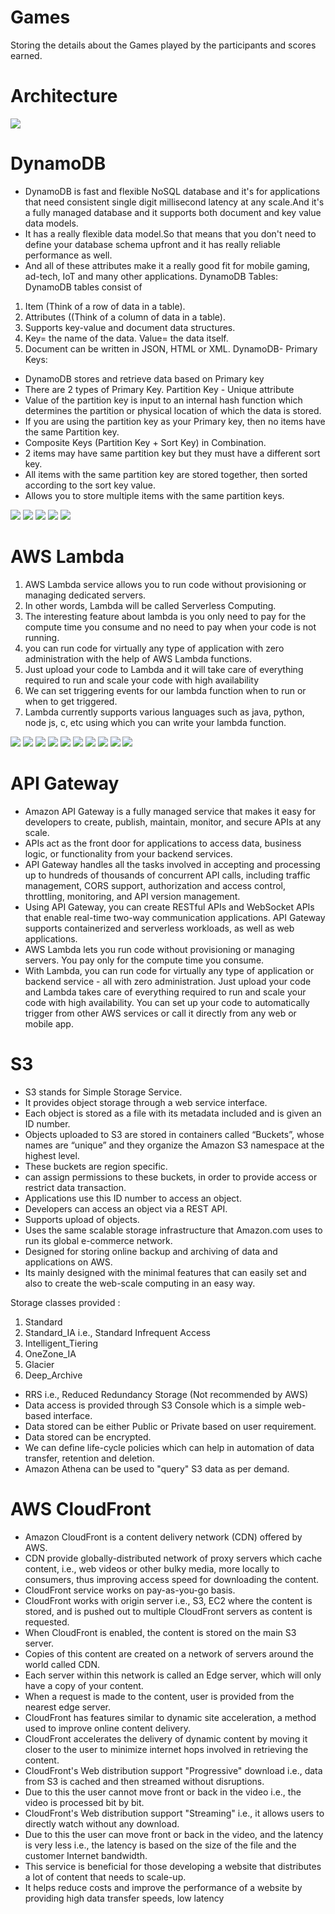 # Games
Storing the details about the Games played by the participants and scores earned.

# Architecture

![](images/AWS%20Architectture.PNG)

# DynamoDB
- DynamoDB is fast and flexible NoSQL database and it's for applications that need consistent single digit millisecond latency at any scale.And it's a fully managed database and it supports both document and key value data models.
- It has a really flexible data model.So that means that you don't need to define your database schema upfront and it has really reliable performance as well.
- And all of these attributes make it a really good fit for mobile gaming, ad-tech, IoT and many other applications.
DynamoDB Tables:
DynamoDB tables consist of 
1. Item (Think of a row of data in a table).
2. Attributes ((Think of a column of data in a table).
3. Supports key-value and document data structures.
4. Key= the name of the data.  Value= the data itself.
5. Document can be written in JSON, HTML or XML.
DynamoDB- Primary Keys:
- DynamoDB stores and retrieve data based on Primary key
- There are 2 types of Primary Key. Partition Key - Unique attribute
- Value of the partition key is input to an internal hash function which determines the partition or physical location of which the data is stored.
- If you are using the partition key as your Primary key, then no items have the same Partition key.
- Composite Keys (Partition Key + Sort Key) in Combination.
- 2 items may have same partition key but they must have a different sort key.
- All items with the same partition key are stored together, then sorted according to the sort key value.
- Allows you to store multiple items with the same partition keys.


![](images/1%20Dynamo%20DB.png)
![](images/2%20Dynamo%20DB.png)
![](images/3%20Dynamo%20DB.png)
![](images/4%20Dynamo%20DB.png)
![](images/5%20Dynamo%20DB.png)


# AWS Lambda
1.	AWS Lambda service allows you to run code without provisioning or managing dedicated servers. 
2.	In other words, Lambda will be called Serverless Computing.
3.	The interesting feature about lambda is you only need to pay for the compute time you consume and no need to pay when your code is not running.
4.	you can run code for virtually any type of application with zero administration with the help of AWS Lambda functions.
5.	Just upload your code to Lambda and it will take care of everything required to run and scale your code with high availability
6.	We can set triggering events for our lambda function when to run or when to get triggered.
7.	Lambda currently supports various languages such as java, python, node js, c, etc using which you can write your lambda function.



![](images/1%20Lambda.png)
![](images/2%20Lambda.png)
![](images/3%20Lambda.png)
![](images/5.1%20Lambda.png)
![](images/6%20Lambda.png)
![](images/7%20Lambda.png)
![](images/8.1%20Lambda.png)
![](images/10%20Lambda.png)
![](images/11.1%20Lambda.png)
![](images/12%20Lambda.png)


# API Gateway
- Amazon API Gateway is a fully managed service that makes it easy for developers to create, publish, maintain, monitor, and secure APIs at any scale. 
- APIs act as the front door for applications to access data, business logic, or functionality from your backend services. 
- API Gateway handles all the tasks involved in accepting and processing up to hundreds of thousands of concurrent API calls, including traffic management, CORS support, authorization and access control, throttling, monitoring, and API version management. 
- Using API Gateway, you can create RESTful APIs and WebSocket APIs that enable real-time two-way communication applications. API Gateway supports containerized and serverless workloads, as well as web applications.      
- AWS Lambda lets you run code without provisioning or managing servers. You pay only for the compute time you consume.
- With Lambda, you can run code for virtually any type of application or backend service - all with zero administration. Just upload your code and Lambda takes care of everything required to run and scale your code with high availability. You can set up your code to automatically trigger from other AWS services or call it directly from any web or mobile app.    







# S3 
- S3 stands for Simple Storage Service.
- It provides object storage through a web service interface.
- Each object is stored as a file with its metadata included and is given an ID number.
- Objects uploaded to S3 are stored in containers called “Buckets”, whose names are “unique” and they organize the Amazon S3 namespace at the highest level.
- These buckets are region specific.
-  can assign permissions to these buckets, in order to provide access or restrict data transaction.
- Applications use this ID number to access an object.
- Developers can access an object via a REST API.
- Supports upload of objects.
- Uses the same scalable storage infrastructure that Amazon.com uses to run its global e-commerce network.
- Designed for storing online backup and archiving of data and applications on AWS.
- Its mainly designed with the minimal features that can easily set and also to create the web-scale computing in an easy way.

Storage classes provided :
1. Standard
2. Standard_IA i.e., Standard Infrequent Access
3. Intelligent_Tiering
4. OneZone_IA
5. Glacier
6. Deep_Archive

- RRS i.e., Reduced Redundancy Storage (Not recommended by AWS)
- Data access is provided through S3 Console which is a simple web-based interface.
- Data stored can be either Public or Private based on user requirement.
- Data stored can be encrypted.
- We can define life-cycle policies which can help in automation of data transfer, retention and deletion.
- Amazon Athena can be used to "query" S3 data as per demand.



# AWS CloudFront
- Amazon CloudFront is a content delivery network (CDN) offered by AWS.
- CDN provide globally-distributed network of proxy servers which cache content, i.e., web videos or other bulky media, more locally to consumers, thus improving access speed for downloading the content.
- CloudFront service works on pay-as-you-go basis.
- CloudFront works with origin server i.e., S3, EC2 where the content is stored, and is pushed out to multiple CloudFront servers as content is requested.
- When CloudFront is enabled, the content is stored on the main S3 server.
- Copies of this content are created on a network of servers around the world called CDN.
- Each server within this network is called an Edge server, which will only have a copy of your content.
- When a request is made to the content, user is provided from the nearest edge server.
- CloudFront has features similar to dynamic site acceleration, a method used to improve online content delivery.
- CloudFront accelerates the delivery of dynamic content by moving it closer to the user to minimize internet hops involved in retrieving the content.
- CloudFront's Web distribution support "Progressive" download i.e., data from S3 is cached and then streamed without disruptions.
- Due to this the user cannot move front or back in the video i.e., the video is processed bit by bit.
- CloudFront's Web distribution support "Streaming" i.e., it allows users to directly watch without any download.
- Due to this the user can move front or back in the video, and the latency is very less i.e., the latency is based on the size of the file and the customer Internet bandwidth.
- This service is beneficial for those developing a website that distributes a lot of content that needs to scale-up.
-   It helps reduce costs and improve the performance of a website by providing high data transfer speeds, low latency
